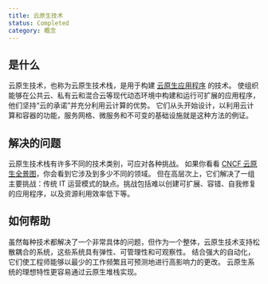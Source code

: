 ```yaml
---
title: 云原生技术
status: Completed
category: 概念
---
```


## 是什么

云原生技术，也称为云原生技术栈，是用于构建 [云原生应用程序](/zh-cn/cloud-native-apps/) 的技术。
使组织能够在公共云、私有云和混合云等现代动态环境中构建和运行可扩展的应用程序，他们坚持“云的承诺”并充分利用云计算的优势。
它们从头开始设计，以利用云计算和容器的功能，服务网格、微服务和不可变的基础设施就是这种方法的例证。

## 解决的问题

云原生技术栈有许多不同的技术类别，可应对各种挑战。
如果你看看 [CNCF 云原生全景图](https://landscape.cncf.io/)，你会看到它涉及到多少不同的领域。
但在高层次上，它们解决了一组主要挑战：传统 IT 运营模式的缺点。挑战包括难以创建可扩展、容错、自我修复的应用程序，以及资源利用效率低下等。

## 如何帮助

虽然每种技术都解决了一个非常具体的问题，但作为一个整体，云原生技术支持松散耦合的系统，这些系统具有弹性、可管理性和可观察性。
结合强大的自动化，它们使工程师能够以最少的工作频繁且可预测地进行高影响力的更改。
云原生系统的理想特性更容易通过云原生堆栈实现。
